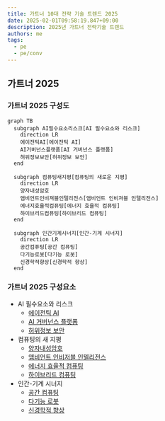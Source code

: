 ```yaml
---
title: 가트너 10대 전략 기술 트렌드 2025
date: 2025-02-01T09:58:19.847+09:00
description: 2025년 가트너 전략기술 트렌드
authors: me
tags:
  - pe
  - pe/conv
---
```


## 가트너 2025

### 가트너 2025 구성도

```mermaid
graph TB
  subgraph AI필수요소리스크[AI 필수요소와 리스크]
    direction LR
    에이전틱AI[에이전틱 AI]
    AI거버넌스플랫폼[AI 거버넌스 플랫폼]
    허위정보보안[허위정보 보안]
  end

  subgraph 컴퓨팅새지평[컴퓨팅의 새로운 지평]
    direction LR
    양자내성암호
    앰비언트인비져블인텔리전스[앰비언트 인비져블 인텔리전스]
    에너지효율적컴퓨팅[에너지 효율적 컴퓨팅]
    하이브리드컴퓨팅[하이브리드 컴퓨팅]
  end

  subgraph 인간기계시너지[인간-기계 시너지]
    direction LR
    공간컴퓨팅[공간 컴퓨팅]
    다기능로봇[다기능 로봇]
    신경학적향상[신경학적 향상]
  end
```

### 가트너 2025 구성요소

- AI 필수요소와 리스크
  - [에이전틱 AI](../algo/agentic-ai.md)
  - [AI 거버넌스 플랫폼](../algo/ai-governance-platform.md)
  - [허위정보 보안](../sec/disinformation-security.md)
- 컴퓨팅의 새 지평
  - [양자내성암호](../sec/post-quantum-cryptography.md)
  - [앰비언트 인비저블 인텔리전스](./ambient-invisible-intelligence.md)
  - [에너지 효율적 컴퓨팅](./energy-efficient-computing.md)
  - [하이브리드 컴퓨팅](./hybrid-computing.md)
- 인간-기계 시너지
  - [공간 컴퓨팅](./spatial-computing.md)
  - [다기능 로봇](./polyfunctional-robots.md)
  - [신경학적 향상](./neurological-enhancement.md)
